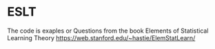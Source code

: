 # ESLT
The code is exaples or Questions from the book Elements of Statistical Learning Theory https://web.stanford.edu/~hastie/ElemStatLearn/
